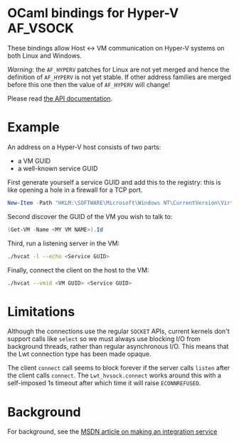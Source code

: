 # OCaml bindings for Hyper-V AF_VSOCK

These bindings allow Host <-> VM communication on Hyper-V systems on both Linux
and Windows.

*Warning*: the `AF_HYPERV` patches for Linux are not yet merged and hence the
definition of `AF_HYPERV` is not yet stable. If other address families are merged
before this one then the value of `AF_HYPERV` will change!

Please read [the API documentation](https://djs55.github.io/ocaml-hvsock/index.html).

# Example

An address on a Hyper-V host consists of two parts:

- a VM GUID
- a well-known service GUID

First generate yourself a service GUID and add this to the registry: this is like
opening a hole in a firewall for a TCP port.

```powershell
New-Item -Path "HKLM:\SOFTWARE\Microsoft\Windows NT\CurrentVersion\Virtualization\GuestCommunicationServices" -Name <Service GUID>
```

Second discover the GUID of the VM you wish to talk to:

```powershell
(Get-VM -Name <MY VM NAME>).Id
```

Third, run a listening server in the VM:

```bash
./hvcat -l --echo <Service GUID>
```

Finally, connect the client on the host to the VM:

```bash
./hvcat --vmid <VM GUID> <Service GUID>
```

# Limitations

Although the connections use the regular `SOCKET` APIs, current kernels don't support
calls like `select` so we must always use blocking I/O from background threads, rather
than regular asynchronous I/O. This means that the Lwt connection type has been made
opaque.

The client `connect` call seems to block forever if the server calls `listen`
after the client calls `connect`. The `Lwt_hvsock.connect` works around this
with a self-imposed 1s timeout after which time it will raise `ECONNREFUSED`.

# Background

For background, see the [MSDN article on making an integration service](https://msdn.microsoft.com/en-us/virtualization/hyperv_on_windows/develop/make_mgmt_service)
